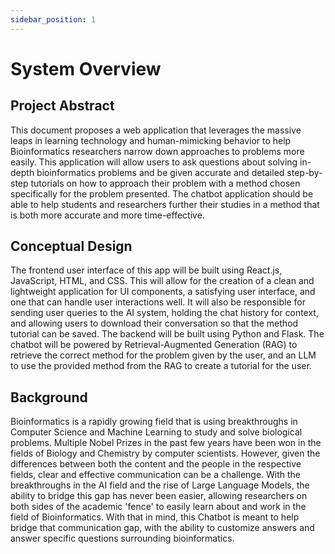 ```yaml
---
sidebar_position: 1
---
```


# System Overview

## Project Abstract

This document proposes a web application that leverages the massive leaps in learning technology and human-mimicking behavior to help Bioinformatics researchers narrow down approaches to problems more easily. This application will allow users to ask questions about solving in-depth bioinformatics problems and be given accurate and detailed step-by-step tutorials on how to approach their problem with a method chosen specifically for the problem presented. The chatbot application should be able to help students and researchers further their studies in a method that is both more accurate and more time-effective.

## Conceptual Design

The frontend user interface of this app will be built using React.js, JavaScript, HTML, and CSS. This will allow for the creation of a clean and lightweight application for UI components, a satisfying user interface, and one that can handle user interactions well. It will also be responsible for sending user queries to the AI system, holding the chat history for context, and allowing users to download their conversation so that the method tutorial can be saved. The backend will be built using Python and Flask. The chatbot will be powered by Retrieval-Augmented Generation (RAG) to retrieve the correct method for the problem given by the user, and an LLM to use the provided method from the RAG to create a tutorial for the user.

## Background

Bioinformatics is a rapidly growing field that is using breakthroughs in Computer Science and Machine Learning to study and solve biological problems. Multiple Nobel Prizes in the past few years have been won in the fields of Biology and Chemistry by computer scientists. However, given the differences between both the content and the people in the respective fields, clear and effective communication can be a challenge. With the breakthroughs in the AI field and the rise of Large Language Models, the ability to bridge this gap has never been easier, allowing researchers on both sides of the academic 'fence' to easily learn about and work in the field of Bioinformatics. With that in mind, this Chatbot is meant to help bridge that communication gap, with the ability to customize answers and answer specific questions surrounding bioinformatics.
